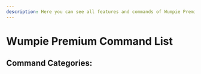 ```yaml
---
description: Here you can see all features and commands of Wumpie Premium
---
```


# Wumpie Premium Command List

## Command Categories:







